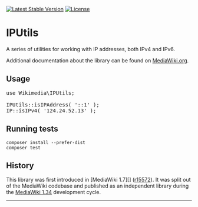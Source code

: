 [![Latest Stable Version]](https://packagist.org/packages/wikimedia/ip-utils) [![License]](https://packagist.org/packages/wikimedia/ip-utils)

IPUtils
=====================

A series of utilities for working with IP addresses, both IPv4 and IPv6.

Additional documentation about the library can be found on
[MediaWiki.org](https://www.mediawiki.org/wiki/IPUtils).


Usage
-----

<pre lang="php">
use Wikimedia\IPUtils;

IPUtils::isIPAddress( '::1' );
IP::isIPv4( '124.24.52.13' );
</pre>


Running tests
-------------

    composer install --prefer-dist
    composer test


History
-------

This library was first introduced in [MediaWiki 1.7][] ([r15572][]). It was
split out of the MediaWiki codebase and published as an independent library
during the [MediaWiki 1.34][] development cycle.


---
[MediaWiki 1.16]: https://www.mediawiki.org/wiki/MediaWiki_1.7
[r15572]: https://www.mediawiki.org/wiki/Special:Code/MediaWiki/15572
[MediaWiki 1.34]: https://www.mediawiki.org/wiki/MediaWiki_1.34
[Latest Stable Version]: https://poser.pugx.org/wikimedia/ip-utils/v/stable.svg
[License]: https://poser.pugx.org/wikimedia/ip-utils/license.svg

